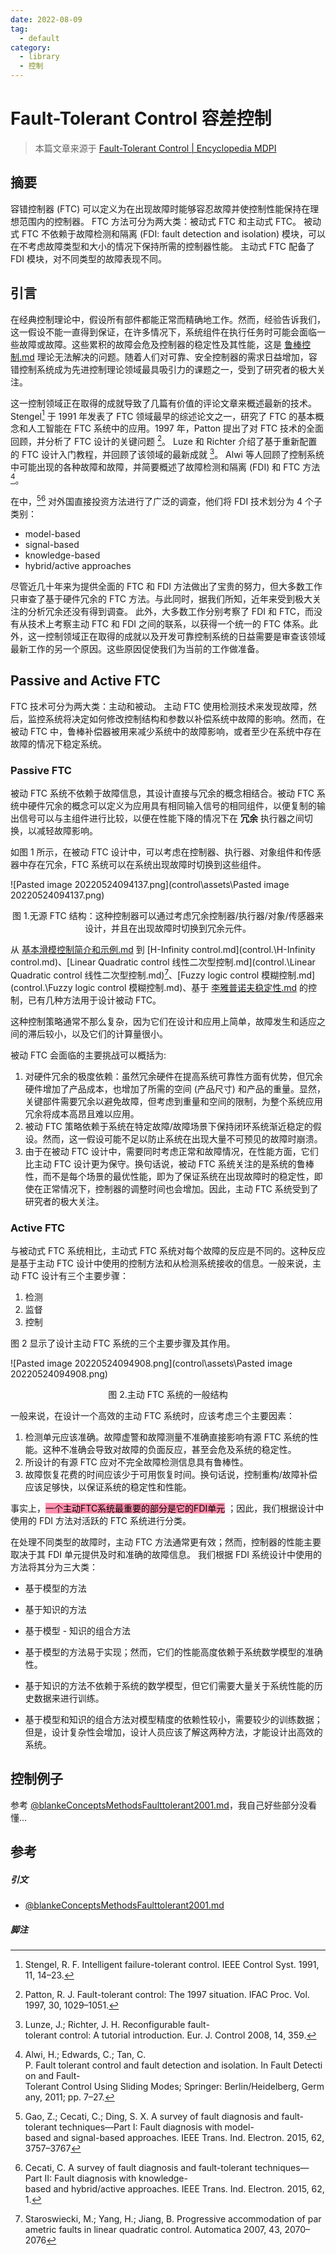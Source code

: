 ```yaml
---
date: 2022-08-09
tag:
  - default
category:
  - library
  - 控制
---
```



# Fault-Tolerant Control 容差控制

> 本篇文章来源于 [Fault-Tolerant Control | Encyclopedia MDPI](https://encyclopedia.pub/entry/2328)

## 摘要

容错控制器 (FTC) 可以定义为在出现故障时能够容忍故障并使控制性能保持在理想范围内的控制器。
FTC 方法可分为两大类：被动式 FTC 和主动式 FTC。
被动式 FTC 不依赖于故障检测和隔离 (FDI: fault detection and isolation) 模块，可以在不考虑故障类型和大小的情况下保持所需的控制器性能。
主动式 FTC 配备了 FDI 模块，对不同类型的故障表现不同。

## 引言

在经典控制理论中，假设所有部件都能正常而精确地工作。然而，经验告诉我们，这一假设不能一直得到保证，在许多情况下，系统组件在执行任务时可能会面临一些故障或故障。这些累积的故障会危及控制器的稳定性及其性能，这是 [鲁棒控制.md](/) 理论无法解决的问题。随着人们对可靠、安全控制器的需求日益增加，容错控制系统成为先进控制理论领域最具吸引力的课题之一，受到了研究者的极大关注。

这一控制领域正在取得的成就导致了几篇有价值的评论文章来概述最新的技术。
Stengel[^1] 于 1991 年发表了 FTC 领域最早的综述论文之一，研究了 FTC 的基本概念和人工智能在 FTC 系统中的应用。1997 年，Patton 提出了对 FTC 技术的全面回顾，并分析了 FTC 设计的关键问题 [^2]。
Luze 和 Richter 介绍了基于重新配置的 FTC 设计入门教程，并回顾了该领域的最新成就 [^3]。
Alwi 等人回顾了控制系统中可能出现的各种故障和故障，并简要概述了故障检测和隔离 (FDI) 和 FTC 方法 [^4]。

在中，[^5][^6] 对外国直接投资方法进行了广泛的调查，他们将 FDI 技术划分为 4 个子类别：

- model-based
- signal-based
- knowledge-based
- hybrid/active approaches

尽管近几十年来为提供全面的 FTC 和 FDI 方法做出了宝贵的努力，但大多数工作只审查了基于硬件冗余的 FTC 方法。与此同时，据我们所知，近年来受到极大关注的分析冗余还没有得到调查。
此外，大多数工作分别考察了 FDI 和 FTC，而没有从技术上考察主动 FTC 和 FDI 之间的联系，以获得一个统一的 FTC 体系。此外，这一控制领域正在取得的成就以及开发可靠控制系统的日益需要是审查该领域最新工作的另一个原因。这些原因促使我们为当前的工作做准备。

## Passive and Active FTC

FTC 技术可分为两大类：主动和被动。
主动 FTC 使用检测技术来发现故障，然后，监控系统将决定如何修改控制结构和参数以补偿系统中故障的影响。然而，在被动 FTC 中，鲁棒补偿器被用来减少系统中的故障影响，或者至少在系统中存在故障的情况下稳定系统。

### Passive FTC

被动 FTC 系统不依赖于故障信息，其设计直接与冗余的概念相结合。被动 FTC 系统中硬件冗余的概念可以定义为应用具有相同输入信号的相同组件，以便复制的输出信号可以与主组件进行比较，以便在性能下降的情况下在 **冗余** 执行器之间切换，以减轻故障影响。

如图 1 所示，在被动 FTC 设计中，可以考虑在控制器、执行器、对象组件和传感器中存在冗余，FTC 系统可以在系统出现故障时切换到这些组件。

![Pasted image 20220524094137.png](control\assets\Pasted image 20220524094137.png)
<center>图 1.无源 FTC 结构：这种控制器可以通过考虑冗余控制器/执行器/对象/传感器来设计，并且在出现故障时切换到冗余元件。</center>

从 [基本滑模控制简介和示例.md](control\非线性控制\滑模控制\基本滑模控制简介和示例.md) 到 [H-Infinity control.md](control\.\H-Infinity control.md)、[Linear Quadratic control 线性二次型控制.md](control\.\Linear Quadratic control 线性二次型控制.md)[^7]、[Fuzzy logic control 模糊控制.md](control\.\Fuzzy logic control 模糊控制.md)、基于 [李雅普诺夫稳定性.md](control\.\李雅普诺夫稳定性.md) 的控制，已有几种方法用于设计被动 FTC。

这种控制策略通常不那么复杂，因为它们在设计和应用上简单，故障发生和适应之间的滞后较小，以及它们的计算量很小。

被动 FTC 会面临的主要挑战可以概括为:
1. 对硬件冗余的极度依赖：虽然冗余硬件在提高系统可靠性方面有优势，但冗余硬件增加了产品成本，也增加了所需的空间 (产品尺寸) 和产品的重量。显然，关键部件需要冗余以避免故障，但考虑到重量和空间的限制，为整个系统应用冗余将成本高昂且难以应用。
2. 被动 FTC 策略依赖于系统在特定故障/故障场景下保持闭环系统渐近稳定的假设。然而，这一假设可能不足以防止系统在出现大量不可预见的故障时崩溃。
3. 由于在被动 FTC 设计中，需要同时考虑正常和故障情况，在性能方面，它们比主动 FTC 设计更为保守。换句话说，被动 FTC 系统关注的是系统的鲁棒性，而不是每个场景的最优性能，即为了保证系统在出现故障时的稳定性，即使在正常情况下，控制器的调整时间也会增加。因此，主动 FTC 系统受到了研究者的极大关注。

### Active FTC

与被动式 FTC 系统相比，主动式 FTC 系统对每个故障的反应是不同的。这种反应是基于主动 FTC 设计中使用的控制方法和从检测系统接收的信息。一般来说，主动 FTC 设计有三个主要步骤：
1. 检测
2. 监督
3. 控制

图 2 显示了设计主动 FTC 系统的三个主要步骤及其作用。

![Pasted image 20220524094908.png](control\assets\Pasted image 20220524094908.png)
<center>图 2.主动 FTC 系统的一般结构</center>

一般来说，在设计一个高效的主动 FTC 系统时，应该考虑三个主要因素：
1. 检测单元应该准确。故障虚警和故障测量不准确直接影响有源 FTC 系统的性能。这种不准确会导致对故障的负面反应，甚至会危及系统的稳定性。
2. 所设计的有源 FTC 应对不完全故障检测信息具有鲁棒性。
3. 故障恢复花费的时间应该少于可用恢复时间。换句话说，控制重构/故障补偿应该足够快，以保证系统的稳定性和性能。

事实上，<mark style="background: #FF5582A6;">一个主动FTC系统最重要的部分是它的FDI单元</mark> ；因此，我们根据设计中使用的 FDI 方法对活跃的 FTC 系统进行分类。

在处理不同类型的故障时，主动 FTC 方法通常更有效；然而，控制器的性能主要取决于其 FDI 单元提供及时和准确的故障信息。
我们根据 FDI 系统设计中使用的方法将其分为三大类：
- 基于模型的方法
- 基于知识的方法
- 基于模型 - 知识的组合方法

- 基于模型的方法易于实现；然而，它们的性能高度依赖于系统数学模型的准确性。
- 基于知识的方法不依赖于系统的数学模型，但它们需要大量关于系统性能的历史数据来进行训练。
- 基于模型和知识的组合方法对模型精度的依赖性较小，需要较少的训练数据；但是，设计复杂性会增加，设计人员应该了解这两种方法，才能设计出高效的系统。

## 控制例子

参考 [@blankeConceptsMethodsFaulttolerant2001.md](/)，我自己好些部分没看懂…


## 参考

##### 引文

- [@blankeConceptsMethodsFaulttolerant2001.md](/)

##### 脚注

[^1]: Stengel, R. F. Intelligent failure-tolerant control. IEEE Control Syst. 1991, 11, 14–23.
[^2]: Patton, R. J. Fault-tolerant control: The 1997 situation. IFAC Proc. Vol. 1997, 30, 1029–1051.
[^3]: Lunze, J.; Richter, J. H. Reconfigurable fault-tolerant control: A tutorial introduction. Eur. J. Control 2008, 14, 359.
[^4]: Alwi, H.; Edwards, C.; Tan, C. P. Fault tolerant control and fault detection and isolation. In Fault Detection and Fault-Tolerant Control Using Sliding Modes; Springer: Berlin/Heidelberg, Germany, 2011; pp. 7–27.
[^5]: Gao, Z.; Cecati, C.; Ding, S. X. A survey of fault diagnosis and fault-tolerant techniques—Part I: Fault diagnosis with model-based and signal-based approaches. IEEE Trans. Ind. Electron. 2015, 62, 3757–3767
[^6]: Cecati, C. A survey of fault diagnosis and fault-tolerant techniques—Part II: Fault diagnosis with knowledge-based and hybrid/active approaches. IEEE Trans. Ind. Electron. 2015, 62, 1.
[^7]: Staroswiecki, M.; Yang, H.; Jiang, B. Progressive accommodation of parametric faults in linear quadratic control. Automatica 2007, 43, 2070–2076
